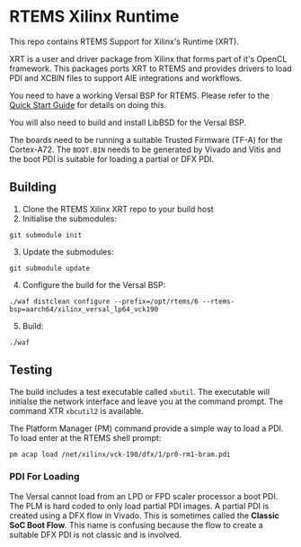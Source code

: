 # RTEMS Xilinx Runtime
This repo contains RTEMS Support for Xilinx's Runtime (XRT).

XRT is a user and driver package from Xilinx that forms part of it's OpenCL framework. 
This packages ports XRT to RTEMS and provides drivers to load PDI and XCBIN files to
support AIE integrations and workflows.

You need to have a working Versal BSP for RTEMS. Please refer to the [Quick Start
Guide](https://docs.rtems.org/branches/master/user/start/index.html) for
details on doing this.

You will also need to build and install LibBSD for the Versal BSP.

The boards need to be running a suitable Trusted Firmware (TF-A) for the Cortex-A72.
The `BOOT.BIN` needs to be generated by Vivado and Vitis and the boot PDI is
suitable for loading a partial or DFX PDI.

## Building
1. Clone the RTEMS Xilinx XRT repo to your build host
2. Initialise the submodules:
```
git submodule init
```
3. Update the submodules:
```
git submodule update
```
4. Configure the build for the Versal BSP:
```
./waf distclean configure --prefix=/opt/rtems/6 --rtems-bsp=aarch64/xilinx_versal_lp64_vck190
```
5. Build:
```
./waf
```

## Testing
The build includes a test executable called `xbutil`. The executable will initialse the
network interface and leave you at the command prompt. The command XTR `xbcutil2` is
available.

The Platform Manager (PM) command provide a simple way to load a PDI. To load enter
at the RTEMS shell prompt:
```
pm acap load /net/xilinx/vck-190/dfx/1/pr0-rm1-bram.pdi
```

### PDI For Loading
The Versal cannot load from an LPD or FPD scaler processor a boot PDI. The PLM is
hard coded to only load partial PDI images. A partial PDI is created using a DFX
flow in Vivado. This is sometimes called the **Classic SoC Boot Flow**. This
name is confusing because the flow to create a suitable DFX PDI is not classic
and is involved.

